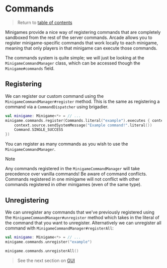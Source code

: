# Commands

> Return to [table of contents](../old-minigames)

Minigames provide a nice way of registering commands that are completely sandboxed from the rest of the server commands. Arcade allows you to register minigame-specific commands that work locally to each minigame, meaning that only players in that minigame can execute those commands.

The commands system is quite simple; we will just be looking at the `MinigameCommandManager` class, which can be accessed though the `Minigame#commands` field.

## Registering

We can register our custom command using the `MinigameCommandManager#register` method. This is the same as registering a command via a `CommandDispatcher` using brigadier.

```kotlin
val minigame: Minigame<*> = // ...
minigame.commands.register(Commands.literal("example").executes { context ->
    context.source.sendSystemMessage("Example command!".literal())
    Command.SINGLE_SUCCESS
})
```

You can register as many commands as you wish to use the `MinigameCommandManager`.

> [!NOTE]
> Any commands registered in the `MinigameCommandManager` will take precedence over vanilla commands! Be aware of command conflicts. Commands registered in one minigame will not conflict with other commands registered in other minigames (even of the same type).

## Unregistering

We can unregister any commands that we've previously registered using the `MinigameCommandManager#unregister` method which takes in the literal of the command that you want to unregister. Alternatively we can unregister all command with `MinigameCommandManager#registerAll`:
```kotlin
val minigame: Minigame<*> = // ...
minigame.commands.unregister("example")

minigame.commands.unregisterAll()
```

> See the next section on [GUI](gui.md)
